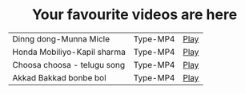 <!DOCTYPE html>
<html>
<head>
<meta charset="utf-8" />
<title><font size="+3" color="#FFFFFF"></font>Your favourite videos</title>
</head>
<body>
<p><h1><center>Your favourite videos are here</center></h1></p>
<table>
	<tr><td>Dinng dong-Munna Micle</td><td>Type-MP4</td><td><a href="../Videos/Ding%20Dang%20-%20Munna%20Michael%20-%20MP4.mp4">Play</a></td></tr>
	<tr><td>Honda Mobiliyo-Kapil sharma</td><td>Type-MP4</td><td><a href="../Videos/Kapil%20Sharma%20and%20Honda%20Mobilio%20(%20Mobii.In%20).mp4" controls loop mute width="200" height="200">Play</a></td></tr>
	<tr><td>Choosa choosa - telugu song</td><td>Type-MP4</td><td><a href="../Videos/Choosa%20Choosa%20Video%20Song%20(Umabunny.com).mp4" poster="../Images/pexels-photo.jpg" controls loop mute width="200" height="200">Play</a></td></tr>
   <tr><td>Akkad Bakkad bonbe bol</td><td>Type-MP4</td><td><a href="https://youtu.be/TU9gFncx80A" poster="../Images/pexels-photo.jpg" controls loop mute width="200" height="200">Play</a></td></tr>

</table>

</body>
</html>
